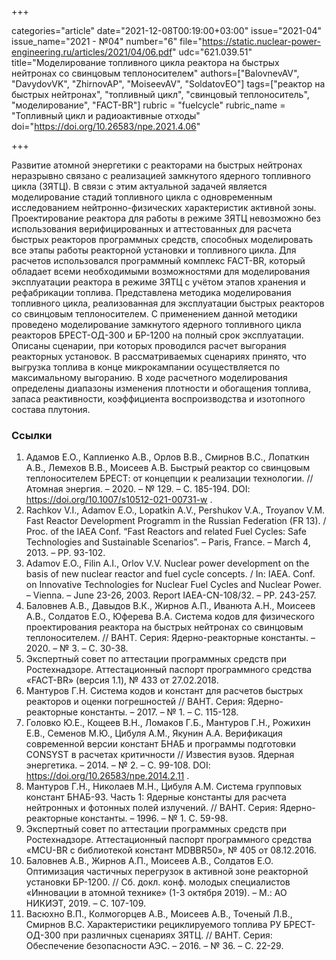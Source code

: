+++

categories="article"
date="2021-12-08T00:19:00+03:00"
issue="2021-04"
issue_name="2021 - №04"
number="6"
file="https://static.nuclear-power-engineering.ru/articles/2021/04/06.pdf"
udc="621.039.51"
title="Моделирование топливного цикла реактора на быстрых нейтронах со свинцовым
теплоносителем"
authors=["BalovnevAV", "DavydovVK", "ZhirnovAP", "MoiseevAV", "SoldatovEO"]
tags=["реактор на быстрых нейтронах", "топливный цикл", "свинцовый теплоноситель", "моделирование", "FACT-BR"]
rubric = "fuelcycle"
rubric_name = "Топливный цикл и радиоактивные отходы"
doi="https://doi.org/10.26583/npe.2021.4.06"

+++

Развитие атомной энергетики с реакторами на быстрых нейтронах неразрывно связано с реализацией замкнутого ядерного топливного цикла (ЗЯТЦ). В связи с этим актуальной задачей является моделирование стадий топливного цикла с одновременным исследованием нейтронно-физических характеристик активной зоны. Проектирование реактора для работы в режиме ЗЯТЦ невозможно без использования верифицированных и аттестованных для расчета быстрых реакторов программных средств, способных моделировать все этапы работы реакторной установки и топливного цикла. Для расчетов использовался программный комплекс FACT-BR, который обладает всеми необходимыми возможностями для моделирования эксплуатации реактора в режиме ЗЯТЦ с учётом этапов хранения и рефабрикации топлива. Представлена методика моделирования топливного цикла, реализованная для эксплуатации быстрых реакторов со свинцовым теплоносителем. С применением данной методики проведено моделирование замкнутого ядерного топливного цикла реакторов БРЕСТ-ОД-300 и БР-1200 на полный срок эксплуатации. Описаны сценарии, при которых проводился расчет выгорания реакторных установок. В рассматриваемых сценариях принято, что выгрузка топлива в конце микрокампании осуществляется по максимальному выгоранию. В ходе расчетного моделирования определены диапазоны изменения плотности и обогащения топлива, запаса реактивности, коэффициента воспроизводства и изотопного состава плутония.

### Ссылки

1. Адамов Е.О., Каплиенко А.В., Орлов В.В., Смирнов В.С., Лопаткин А.В., Лемехов В.В., Моисеев А.В. Быстрый реактор со свинцовым теплоносителем БРЕСТ: от концепции к реализации технологии. // Атомная энергия. – 2020. – № 129. – С. 185-194. DOI: https://doi.org/10.1007/s10512-021-00731-w .
2. Rachkov V.I., Adamov E.O., Lopatkin A.V., Pershukov V.A., Troyanov V.M. Fast Reactor Development Programm in the Russian Federation (FR 13). / Proc. of the IAEA Conf. “Fast Reactors and related Fuel Cycles: Safe Technologies and Sustainable Scenarios”. – Paris, France. – March 4, 2013. – PP. 93-102.
3. Adamov E.O., Filin A.I., Orlov V.V. Nuclear power development on the basis of new nuclear reactor and fuel cycle concepts. / In: IAEA. Conf. on Innovative Technologies for Nuclear Fuel Cycles and Nuclear Power. – Vienna. – June 23-26, 2003. Report IAEA-CN-108/32. – PP. 243-257.
4. Баловнев А.В., Давыдов В.К., Жирнов А.П., Иванюта А.Н., Моисеев А.В., Солдатов Е.О., Юферева В.А. Система кодов для физического проектирования реактора на быстрых нейтронах со свинцовым теплоносителем. // ВАНТ. Серия: Ядерно-реакторные константы. – 2020. – № 3. – С. 30-38.
5. Экспертный совет по аттестации программных средств при Ростехнадзоре. Аттестационный паспорт программного средства «FACT-BR» (версия 1.1), № 433 от 27.02.2018.
6. Мантуров Г.Н. Система кодов и констант для расчетов быстрых реакторов и оценки погрешностей // ВАНТ. Серия: Ядерно-реакторные константы. – 2017. – № 1. – С. 115-128.
7. Головко Ю.Е., Кощеев В.Н., Ломаков Г.Б., Мантуров Г.Н., Рожихин Е.В., Семенов M.Ю., Цибуля A.М., Якунин А.А. Верификация современной версии констант БНАБ и программы подготовки CONSYST в расчетах критичности // Известия вузов. Ядерная энергетика. – 2014. – № 2. – С. 99-108. DOI: https://doi.org/10.26583/npe.2014.2.11 .
8. Мантуров Г.Н., Николаев М.Н., Цибуля А.М. Система групповых констант БНАБ-93. Часть 1: Ядерные константы для расчета нейтронных и фотонных полей излучений. // ВАНТ. Серия: Ядерно-реакторные константы. – 1996. – № 1. С. 59-98.
9. Экспертный совет по аттестации программных средств при Ростехнадзоре. Аттестационный паспорт программного средства «MCU-BR с библиотекой констант MDBBR50», № 405 от 08.12.2016.
10. Баловнев А.В., Жирнов А.П., Моисеев А.В., Солдатов Е.О. Оптимизация частичных перегрузок в активной зоне реакторной установки БР-1200. // Сб. докл. конф. молодых специалистов «Инновации в атомной технике» (1-3 октября 2019). – М.: АО НИКИЭТ, 2019. – С. 107-109.
11. Васюхно В.П., Колмогорцев А.В., Моисеев А.В., Точеный Л.В., Смирнов В.С. Характеристики рециклируемого топлива РУ БРЕСТ-ОД-300 при различных сценариях ЗЯТЦ. // ВАНТ. Серия: Обеспечение безопасности АЭС. – 2016. – № 36. – С. 22-29.